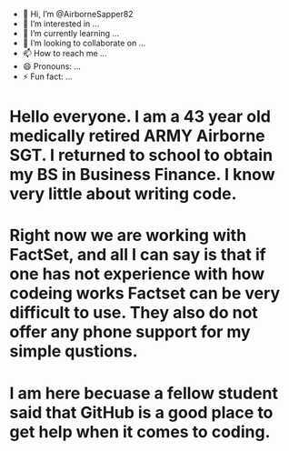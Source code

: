 - 👋 Hi, I’m @AirborneSapper82
- 👀 I’m interested in ...
- 🌱 I’m currently learning ...
- 💞️ I’m looking to collaborate on ...
- 📫 How to reach me ...
- 😄 Pronouns: ...
- ⚡ Fun fact: ...

<!---
AirborneSapper82/AirborneSapper82 is a ✨ special ✨ repository because its `README.md` (this file) appears on your GitHub profile.
You can click the Preview link to take a look at your changes.
--->
# Hello everyone.  I am a 43 year old medically retired ARMY Airborne SGT.  I returned to school to obtain my BS in Business Finance.  I know very little about writing code.  
# Right now we are working with FactSet, and all I can say is that if one has not experience with how codeing works Factset can be very difficult to use.  They also do not offer any phone support for my simple qustions.
# I am here becuase a fellow student said that GitHub is a good place to get help when it comes to coding.  
